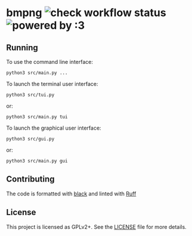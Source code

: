 # bmpng ![check workflow status](https://github.com/CodingKoopa/bmpng/actions/workflows/check.yml/badge.svg) ![powered by :3](https://img.shields.io/badge/powered%20by-%3A3-success)

## Running

To use the command line interface:

```
python3 src/main.py ...
```

To launch the terminal user interface:

```
python3 src/tui.py
```

or:

```
python3 src/main.py tui
```

To launch the graphical user interface:

```
python3 src/gui.py
```

or:

```
python3 src/main.py gui
```

## Contributing

The code is formatted with [black](https://black.readthedocs.io/en/stable/) and linted with [Ruff](https://ruff.rs)

## License

This project is licensed as GPLv2+. See the [LICENSE](/LICENSE) file for more details.
